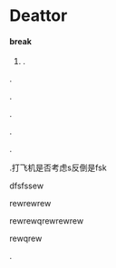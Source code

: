 # Deattor

#### break

1. .

.

.

.

.

.

.打飞机是否考虑s反倒是fsk



dfsfssew

rewrewrew

rewrewqrewrewrew





rewqrew



.

